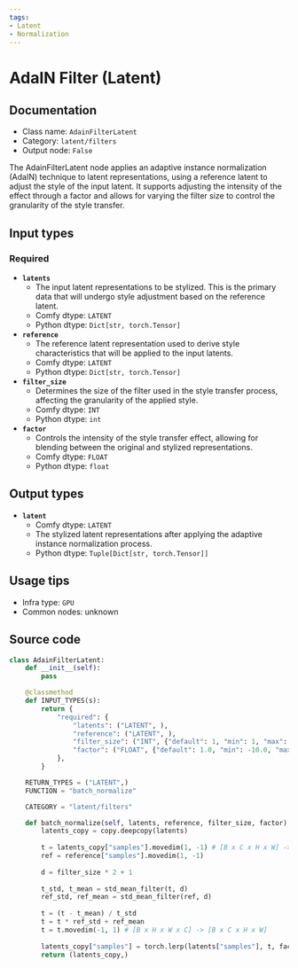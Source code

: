 ```yaml
---
tags:
- Latent
- Normalization
---
```


# AdaIN Filter (Latent)
## Documentation
- Class name: `AdainFilterLatent`
- Category: `latent/filters`
- Output node: `False`

The AdainFilterLatent node applies an adaptive instance normalization (AdaIN) technique to latent representations, using a reference latent to adjust the style of the input latent. It supports adjusting the intensity of the effect through a factor and allows for varying the filter size to control the granularity of the style transfer.
## Input types
### Required
- **`latents`**
    - The input latent representations to be stylized. This is the primary data that will undergo style adjustment based on the reference latent.
    - Comfy dtype: `LATENT`
    - Python dtype: `Dict[str, torch.Tensor]`
- **`reference`**
    - The reference latent representation used to derive style characteristics that will be applied to the input latents.
    - Comfy dtype: `LATENT`
    - Python dtype: `Dict[str, torch.Tensor]`
- **`filter_size`**
    - Determines the size of the filter used in the style transfer process, affecting the granularity of the applied style.
    - Comfy dtype: `INT`
    - Python dtype: `int`
- **`factor`**
    - Controls the intensity of the style transfer effect, allowing for blending between the original and stylized representations.
    - Comfy dtype: `FLOAT`
    - Python dtype: `float`
## Output types
- **`latent`**
    - Comfy dtype: `LATENT`
    - The stylized latent representations after applying the adaptive instance normalization process.
    - Python dtype: `Tuple[Dict[str, torch.Tensor]]`
## Usage tips
- Infra type: `GPU`
- Common nodes: unknown


## Source code
```python
class AdainFilterLatent:
    def __init__(self):
        pass

    @classmethod
    def INPUT_TYPES(s):
        return {
            "required": {
                "latents": ("LATENT", ),
                "reference": ("LATENT", ),
                "filter_size": ("INT", {"default": 1, "min": 1, "max": 128}),
                "factor": ("FLOAT", {"default": 1.0, "min": -10.0, "max": 10.0, "step": 0.01,  "round": 0.01}),
            },
        }

    RETURN_TYPES = ("LATENT",)
    FUNCTION = "batch_normalize"

    CATEGORY = "latent/filters"

    def batch_normalize(self, latents, reference, filter_size, factor):
        latents_copy = copy.deepcopy(latents)
        
        t = latents_copy["samples"].movedim(1, -1) # [B x C x H x W] -> [B x H x W x C]
        ref = reference["samples"].movedim(1, -1)
        
        d = filter_size * 2 + 1
        
        t_std, t_mean = std_mean_filter(t, d)
        ref_std, ref_mean = std_mean_filter(ref, d)
        
        t = (t - t_mean) / t_std
        t = t * ref_std + ref_mean
        t = t.movedim(-1, 1) # [B x H x W x C] -> [B x C x H x W]
        
        latents_copy["samples"] = torch.lerp(latents["samples"], t, factor)
        return (latents_copy,)

```
